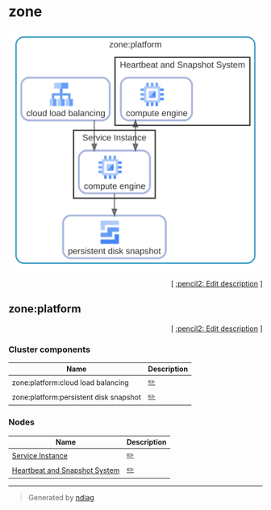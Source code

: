 # zone

![diagram](layer-zone.svg)



<p align="right">
  [ <a href="../input/ndiag.descriptions/_layer-zone.md">:pencil2: Edit description</a> ]
<p>


## zone:platform



<p align="right">
  [ <a href="../input/ndiag.descriptions/_cluster-zone_platform.md">:pencil2: Edit description</a> ]
<p>


### Cluster components

| Name | Description |
| --- | --- |
| zone:platform:cloud load balancing | <a href="../input/ndiag.descriptions/_component-zone_platform_cloud_load_balancing.md">:pencil2:</a> |
| zone:platform:persistent disk snapshot | <a href="../input/ndiag.descriptions/_component-zone_platform_persistent_disk_snapshot.md">:pencil2:</a> |
### Nodes

| Name | Description |
| --- | --- |
| [Service Instance](node-service_instance.md) | <a href="../input/ndiag.descriptions/_node-service_instance.md">:pencil2:</a> |
| [Heartbeat and Snapshot System](node-heartbeat_and_snapshot_system.md) | <a href="../input/ndiag.descriptions/_node-heartbeat_and_snapshot_system.md">:pencil2:</a> |

---

> Generated by [ndiag](https://github.com/k1LoW/ndiag)
